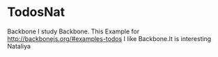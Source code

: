 # TodosNat
Backbone
I study Backbone.
This Example for http://backbonejs.org/#examples-todos
I like Backbone.It is interesting
Nataliya
